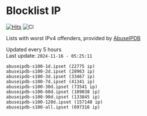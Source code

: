 # Blocklist IP

[![Hits](https://hits.seeyoufarm.com/api/count/incr/badge.svg?url=https%3A%2F%2Fgithub.com%2Fborestad%2Fblocklist-ip%2F&count_bg=%2379C83D&title_bg=%23555555&icon=&icon_color=%23E7E7E7&title=hits&edge_flat=false)](https://hits.seeyoufarm.com)  ![CI](https://img.shields.io/github/workflow/status/borestad/blocklist-ip/CI?style=flat-square)

Lists with worst IPv4 offenders, provided by [AbuseIPDB](https://www.abuseipdb.com/)

<!-- FOOTER-PLACEHOLDER -->
Updated every 5 hours<br>
Last update: `2024-11-16 - 05:25:11`
```
abuseipdb-s100-1d.ipset (22775 ip)
abuseipdb-s100-2d.ipset (28963 ip)
abuseipdb-s100-3d.ipset (33467 ip)
abuseipdb-s100-7d.ipset (41341 ip)
abuseipdb-s100-30d.ipset (73541 ip)
abuseipdb-s100-60d.ipset (109038 ip)
abuseipdb-s100-90d.ipset (133845 ip)
abuseipdb-s100-120d.ipset (157148 ip)
abuseipdb-s100-all.ipset (697316 ip)
```
